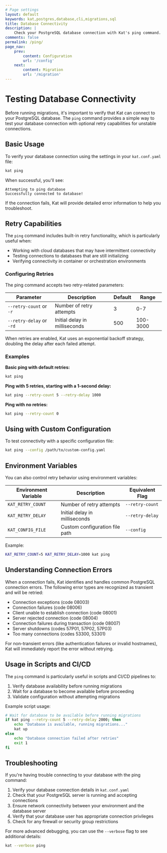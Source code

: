 ```yaml
---
# Page settings
layout: default
keywords: kat,postgres,database,cli,migrations,sql
title: Database Connectivity
description: |
    Check your PostgreSQL database connection with Kat's ping command.
comments: false
permalink: /ping/
page_nav:
    prev:
        content: Configuration
        url: '/config'
    next: 
        content: Migration
        url: '/migration'
---
```


# Testing Database Connectivity

Before running migrations, it's important to verify that Kat can connect to your PostgreSQL database. The `ping` command provides a simple way to test your database connection with optional retry capabilities for unstable connections.

## Basic Usage

To verify your database connection using the settings in your `kat.conf.yaml` file:

```bash
kat ping
```

When successful, you'll see:

```
Attempting to ping database
Successfully connected to database!
```

If the connection fails, Kat will provide detailed error information to help you troubleshoot.

## Retry Capabilities

The `ping` command includes built-in retry functionality, which is particularly useful when:

- Working with cloud databases that may have intermittent connectivity
- Testing connections to databases that are still initializing
- Verifying connectivity in container or orchestration environments

### Configuring Retries

The ping command accepts two retry-related parameters:

| Parameter | Description | Default | Range |
|-----------|-------------|---------|-------|
| `--retry-count` or `-r` | Number of retry attempts | 3 | 0-7 |
| `--retry-delay` or `-rd` | Initial delay in milliseconds | 500 | 100-3000 |

When retries are enabled, Kat uses an exponential backoff strategy, doubling the delay after each failed attempt.

### Examples

**Basic ping with default retries:**
```bash
kat ping
```

**Ping with 5 retries, starting with a 1-second delay:**
```bash
kat ping --retry-count 5 --retry-delay 1000
```

**Ping with no retries:**
```bash
kat ping --retry-count 0
```

## Using with Custom Configuration

To test connectivity with a specific configuration file:

```bash
kat ping --config /path/to/custom-config.yaml
```

## Environment Variables

You can also control retry behavior using environment variables:

| Environment Variable | Description | Equivalent Flag |
|----------------------|-------------|----------------|
| `KAT_RETRY_COUNT` | Number of retry attempts | `--retry-count` |
| `KAT_RETRY_DELAY` | Initial delay in milliseconds | `--retry-delay` |
| `KAT_CONFIG_FILE` | Custom configuration file path | `--config` |

Example:
```bash
KAT_RETRY_COUNT=5 KAT_RETRY_DELAY=1000 kat ping
```

## Understanding Connection Errors

When a connection fails, Kat identifies and handles common PostgreSQL connection errors. The following error types are recognized as transient and will be retried:

- Connection exceptions (code 08003)
- Connection failures (code 08006)
- Client unable to establish connection (code 08001)
- Server rejected connection (code 08004)
- Connection failures during transaction (code 08007)
- Server shutdowns (codes 57P01, 57P02, 57P03)
- Too many connections (codes 53300, 53301)

For non-transient errors (like authentication failures or invalid hostnames), Kat will immediately report the error without retrying.

## Usage in Scripts and CI/CD

The `ping` command is particularly useful in scripts and CI/CD pipelines to:

1. Verify database availability before running migrations
2. Wait for a database to become available before proceeding
3. Validate configuration without attempting migrations

Example script usage:
```bash
# Wait for database to be available before running migrations
if kat ping --retry-count 5 --retry-delay 2000; then
    echo "Database is available, running migrations..."
    kat up
else
    echo "Database connection failed after retries"
    exit 1
fi
```

## Troubleshooting

If you're having trouble connecting to your database with the ping command:

1. Verify your database connection details in `kat.conf.yaml`
2. Check that your PostgreSQL server is running and accepting connections
3. Ensure network connectivity between your environment and the database server
4. Verify that your database user has appropriate connection privileges
5. Check for any firewall or security group restrictions

For more advanced debugging, you can use the `--verbose` flag to see additional details:

```bash
kat --verbose ping
```